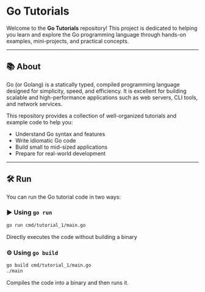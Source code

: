 # Go Tutorials

Welcome to the **Go Tutorials** repository! This project is dedicated to helping you learn and explore the Go programming language through hands-on examples, mini-projects, and practical concepts.

---

## 📚 About

Go (or Golang) is a statically typed, compiled programming language designed for simplicity, speed, and efficiency. It is excellent for building scalable and high-performance applications such as web servers, CLI tools, and network services.

This repository provides a collection of well-organized tutorials and example code to help you:

- Understand Go syntax and features
- Write idiomatic Go code
- Build small to mid-sized applications
- Prepare for real-world development

---

## 🛠️ Run

You can run the Go tutorial code in two ways:

### ▶️ Using `go run`

```bash
go run cmd/tutorial_1/main.go
```

Directly executes the code without building a binary

### ⚙️ Using `go build`

```bash
go build cmd/tutorial_1/main.go
./main
```

Compiles the code into a binary and then runs it.
